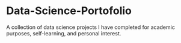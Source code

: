 # Data-Science-Portofolio
A collection of data science projects I have completed for academic purposes, self-learning, and personal interest.
